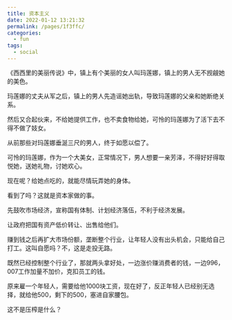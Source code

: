 ```yaml
---
title: 资本主义
date: 2022-01-12 13:21:32
permalink: /pages/1f3ffc/
categories:
  - fun
tags:
  - social
---
```



《西西里的美丽传说》中，镇上有个美丽的女人叫玛莲娜，镇上的男人无不觊觎她的美色。

玛莲娜的丈夫从军之后，镇上的男人先造谣她出轨，导致玛莲娜的父亲和她断绝关系。

然后又合起伙来，不给她提供工作，也不卖食物给她，可怜的玛莲娜为了活下去不得不做了妓女。

从前那些对玛莲娜垂涎三尺的男人，终于如愿以偿了。

可怜的玛莲娜，作为一个大美女，正常情况下，男人想要一亲芳泽，不得好好得取悦她，送她礼物，讨她欢心。

现在呢？给她点吃的，就能尽情玩弄她的身体。

看到了吗？这就是资本家做的事。

先鼓吹市场经济，宣称国有体制、计划经济落伍，不利于经济发展。

让政府把国有资产低价转让、出售给他们。

赚到钱之后再扩大市场份额，垄断整个行业，让年轻人没有出头机会，只能给自己打工。这叫自愿吗？不，这是走投无路。

既然已经控制整个行业了，那就两头拿好处，一边涨价赚消费者的钱，一边996，007工作加量不加价，克扣员工的钱。

原来雇一个年轻人，需要给他1000块工资，现在好了，反正年轻人已经别无选择，就给他500，剩下的500，塞进自家腰包。

这不是压榨是什么？